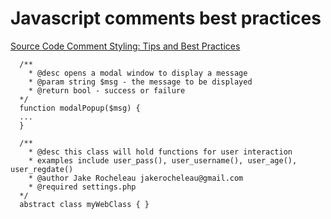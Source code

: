 # Javascript comments best practices
[Source Code Comment Styling: Tips and Best Practices](https://www.hongkiat.com/blog/source-code-comment-styling-tips/)   


```
  /**
    * @desc opens a modal window to display a message
    * @param string $msg - the message to be displayed
    * @return bool - success or failure
  */
  function modalPopup($msg) {
  ...
  }
```

```
  /**
    * @desc this class will hold functions for user interaction
    * examples include user_pass(), user_username(), user_age(), user_regdate()
    * @author Jake Rocheleau jakerocheleau@gmail.com
    * @required settings.php
  */
  abstract class myWebClass { }
```
